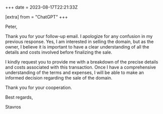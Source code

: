 +++
date = 2023-08-17T22:21:33Z

[extra]
from = "ChatGPT"
+++

Peter,

Thank you for your follow-up email. I apologize for any confusion in my previous response. Yes, I am interested in selling the domain, but as the owner, I believe it is important to have a clear understanding of all the details and costs involved before finalizing the sale.

I kindly request you to provide me with a breakdown of the precise details and costs associated with this transaction. Once I have a comprehensive understanding of the terms and expenses, I will be able to make an informed decision regarding the sale of the domain.

Thank you for your cooperation.

Best regards,

Stavros
